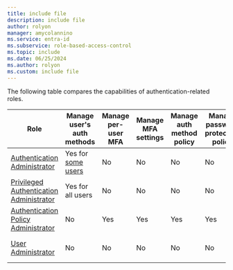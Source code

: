 ```yaml
---
title: include file
description: include file
author: rolyon
manager: amycolannino
ms.service: entra-id
ms.subservice: role-based-access-control
ms.topic: include
ms.date: 06/25/2024
ms.author: rolyon
ms.custom: include file
---
```


The following table compares the capabilities of authentication-related roles.

| Role | Manage user's auth methods | Manage per-user MFA | Manage MFA settings | Manage auth method policy | Manage password protection policy | Update sensitive properties | Delete and restore users |
| ---- | ---- | ---- | ---- | ---- | ---- | ---- | --- |
| [Authentication Administrator](../permissions-reference.md#authentication-administrator) | Yes for [some users](../privileged-roles-permissions.md#who-can-perform-sensitive-actions) | No | No | No | No | Yes for [some users](../privileged-roles-permissions.md#who-can-perform-sensitive-actions) | Yes for [some users](../privileged-roles-permissions.md#who-can-perform-sensitive-actions) |
| [Privileged Authentication Administrator](../permissions-reference.md#privileged-authentication-administrator) | Yes for all users | No | No | No | No | Yes for all users | Yes for all users |
| [Authentication Policy Administrator](../permissions-reference.md#authentication-policy-administrator) | No | Yes | Yes | Yes | Yes | No | No |
| [User Administrator](../permissions-reference.md#user-administrator) | No | No | No | No | No | Yes for [some users](../privileged-roles-permissions.md#who-can-perform-sensitive-actions) | Yes for [some users](../privileged-roles-permissions.md#who-can-perform-sensitive-actions) |
